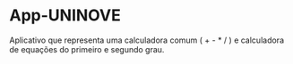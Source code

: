 # App-UNINOVE
Aplicativo que representa uma calculadora comum ( + -  * /  ) e calculadora de equações do primeiro e segundo grau.
